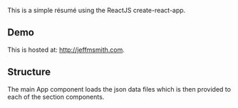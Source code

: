 This is a simple résumé using the ReactJS create-react-app.

## Demo
This is hosted at: http://jeffmsmith.com.

## Structure
The main App component loads the json data files which is then provided to each of the section components.